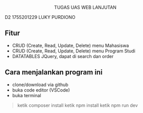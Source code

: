 <p align="center">TUGAS UAS WEB LANJUTAN</p>
<p align="center>LAREVEL 7</p>
<p align="center">D2 1755201229 LUKY PURDIONO</p>


## Fitur

- CRUD (Create, Read, Update, Delete) menu Mahasiswa
- CRUD (Create, Read, Update, Delete) menu Program Studi
- DATATABLES JQuery, dapat di search dan order

## 

## Cara menjalankan program ini
- clone/download via github
- buka code editor (VSCode)
- buka terminal
> ketik composer install
> ketik npm install
> ketik npm run dev